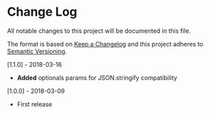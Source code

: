 # Change Log
All notable changes to this project will be documented in this file.

The format is based on [Keep a Changelog](http://keepachangelog.com/)
and this project adheres to [Semantic Versioning](http://semver.org/).

[1.1.0] - 2018-03-16
- **Added** optionals params for JSON.stringify compatibility

[1.0.0] - 2018-03-09
- First release